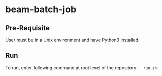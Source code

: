 # beam-batch-job

## Pre-Requisite
User must be in a Unix environment and have Python3 installed.

## Run
To run, enter following command at root level of the repository: `. run.sh`
